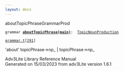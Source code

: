 ```yaml
---
layout: docs
---
```

<span class="title">aboutTopicPhrase</span><span class="type">GrammarProd</span>

`grammar `**[`aboutTopicPhrase(main)`](../object/aboutTopicPhrase(main).html)**` :   `[`TopicNounProduction`](../object/TopicNounProduction.html)

[`grammar.t`](../file/grammar.t.html)`[`[`291`](../source/grammar.t.html#291)`]`



'about' topicPhrase-\>np\_ \| topicPhrase-\>np\_  





Adv3Lite Library Reference Manual  
Generated on 15/03/2023 from adv3Lite version 1.6.1


